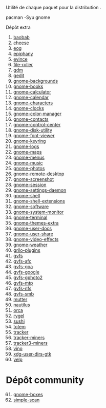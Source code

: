 Utilité de chaque paquet pour la distribution .


pacman -Syu gnome

Dépôt extra
1) [baobab]()
2) [cheese]()
3) [eog]()
4) [epiphany]()
5) [evince]()
6) [file-roller]()
7) [gdm]()
8) [gedit]()
9) [gnome-backgrounds]()
10) [gnome-books]()
11) [gnome-calculator]()
12) [gnome-calendar]()
13) [gnome-characters]()
14) [gnome-clocks]()
15) [gnome-color-manager]()
16) [gnome-contacts]()
17) [gnome-control-center]()
18) [gnome-disk-utility]()
19) [gnome-font-viewer]()
20) [gnome-keyring]()
21) [gnome-logs]()
22) [gnome-maps]()
23) [gnome-menus]()
24) [gnome-music]()
25) [gnome-photos]()
26) [gnome-remote-desktop]()
27) [gnome-screenshot]()
28) [gnome-session]()
29) [gnome-settings-daemon]()
30) [gnome-shell]()
31) [gnome-shell-extensions]()
32) [gnome-software]()
33) [gnome-system-monitor]()
34) [gnome-terminal]()
35) [gnome-themes-extra]()
36) [gnome-user-docs]()
37) [gnome-user-share]()
38) [gnome-video-effects]()
39) [gnome-weather]()
40) [grilo-plugins]()
41) [gvfs]()
42) [gvfs-afc]()
43) [gvfs-goa]()
44) [gvfs-google]()
45) [gvfs-gphoto2]()
46) [gvfs-mtp]()
47) [gvfs-nfs]()
48) [gvfs-smb]()
49) [mutter]()
50) [nautilus]()
51) [orca]()
52) [rygel]()
53) [sushi]()
54) [totem]()
55) [tracker]()
56) [tracker-miners]()
57) [tracker3-miners]()
58) [vino]()
59) [xdg-user-dirs-gtk]()
60) [yelp]()

# Dépôt community
61) [gnome-boxes]()
62) [simple-scan]()

